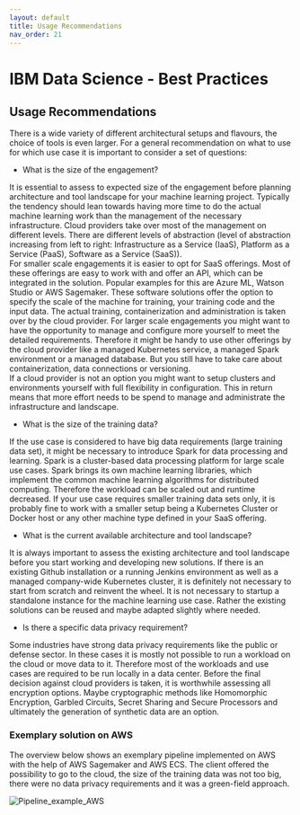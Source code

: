 ```yaml
---
layout: default
title: Usage Recommendations
nav_order: 21
---
```

# IBM Data Science - Best Practices

## Usage Recommendations

There is a wide variety of different architectural setups and flavours, the choice of tools is even larger.
For a general recommendation on what to use for which use case it is important to consider a set of questions:

- What is the size of the engagement?

It is essential to assess to expected size of the engagement before planning architecture and tool landscape for your
machine learning project.
Typically the tendency should lean towards having more time to do the actual machine learning work than the management of the necessary infrastructure.
Cloud providers take over most of the management on different levels.
There are different levels of abstraction (level of abstraction increasing from left to right:
Infrastructure as a Service (IaaS), Platform as a Service (PaaS), Software as a Service (SaaS)).  
For smaller scale engagements it is easier to opt for SaaS offerings.
Most of these offerings are easy to work with and offer an API, which can be integrated in the solution.
Popular examples for this are Azure ML, Watson Studio or AWS Sagemaker.
These software solutions offer the option to specify the scale of the machine for training, your training code and the input data.
The actual training, containerization and administration is taken over by the cloud provider.
For larger scale engagements you might want to have the opportunity to manage and configure more yourself to meet the
detailed requirements.
Therefore it might be handy to use other offerings by the cloud provider like a managed
Kubernetes service, a managed Spark environment or a managed database.
But you still have to take care about containerization, data connections or versioning.  
If a cloud provider is not an option you might want to setup clusters and environments yourself with full flexibility
in configuration.
This in return means that more effort needs to be spend to manage and administrate the infrastructure and landscape.

- What is the size of the training data?

If the use case is considered to have big data requirements (large training data set), it might be necessary to introduce Spark for data processing and learning.
Spark is a cluster-based data processing platform for large scale use cases.
Spark brings its own machine learning libraries, which implement the common machine learning algorithms for distributed computing.
Therefore the workload can be scaled out and runtime decreased.
If your use case requires smaller training data sets only, it is probably fine to work with a smaller setup being a Kubernetes Cluster or Docker host or any other machine type defined in your SaaS offering.
  
- What is the current available architecture and tool landscape?

It is always important to assess the existing architecture and tool landscape before you start working and developing new solutions.
If there is an existing Github installation or a running Jenkins environment as well as a managed company-wide Kubernetes cluster, it is definitely not necessary to start from scratch and reinvent the wheel.
It is not necessary to startup a standalone instance for the machine learning use case.
Rather the existing solutions can be reused and maybe adapted slightly where needed.

- Is there a specific data privacy requirement?

Some industries have strong data privacy requirements like the public or defense sector.
In these cases it is mostly not possible to run a workload on the cloud or move data to it.
Therefore most of the workloads and use cases are required to be run locally in a data center.
Before the final decision against cloud providers is taken, it is worthwhile assessing all encryption options.
Maybe cryptographic methods like Homomorphic Encryption, Garbled Circuits, Secret Sharing and Secure Processors and ultimately the generation of synthetic data are an option.

### Exemplary solution on AWS

The overview below shows an exemplary pipeline implemented on AWS with the help of AWS Sagemaker and AWS ECS.
The client offered the possibility to go to the cloud, the size of the training data was not too big, there were no data privacy requirements and it was a green-field approach.

![Pipeline_example_AWS](./res/img/Pipeline_example_AWS.png)
